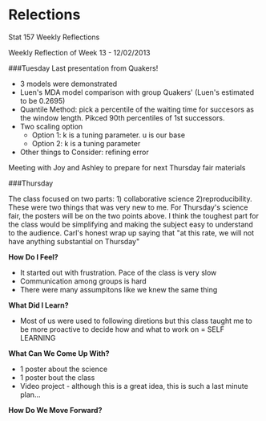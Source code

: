 Relections
==========

Stat 157 Weekly Reflections

Weekly Reflection of Week 13 - 12/02/2013

###Tuesday
Last presentation from Quakers!
* 3 models were demonstrated
* Luen's MDA model comparison with group Quakers' (Luen's estimated to be 0.2695)
* Quantile Method: pick a percentile of the waiting time for succesors as the window length. Pikced 90th percentiles of 1st successors.
* Two scaling option
  * Option 1: k is a tuning parameter. u is our base
  * Option 2: k is a tuning parameter
* Other things to Consider: refining error

Meeting with Joy and Ashley to prepare for next Thursday fair materials

###Thursday

The class focused on two parts: 1) collaborative science 2)reproducibility.
These were two things that was very new to me. 
For Thursday's science fair, the posters will be on the two points above.
I think the toughest part for the class would be simplifying and making the subject easy to understand to the audience.
Carl's honest wrap up saying that "at this rate, we will not have anything substantial on Thursday"

__How Do I Feel?__
* It started out with frustration. Pace of the class is very slow
* Communication among groups is hard
* There were many assumpitons like we knew the same thing

__What Did I Learn?__
* Most of us were used to following diretions but this class taught me to be more proactive to decide how and what to work on = SELF LEARNING

__What Can We Come Up With?__
* 1 poster about the science
* 1 poster bout the class
* Video project - although this is a great idea, this is such a last minute plan...

__How Do We Move Forward?__
